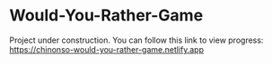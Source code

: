 # Would-You-Rather-Game


Project under construction. You can follow this link to view progress: https://chinonso-would-you-rather-game.netlify.app
